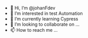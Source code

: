 - 👋 Hi, I’m @johanFdev
- 👀 I’m interested in test Automation
- 🌱 I’m currently learning Cypress
- 💞️ I’m looking to collaborate on ...
- 📫 How to reach me ...

<!---
johanFdev/johanFdev is a ✨ special ✨ repository because its `README.md` (this file) appears on your GitHub profile.
You can click the Preview link to take a look at your changes.
--->
